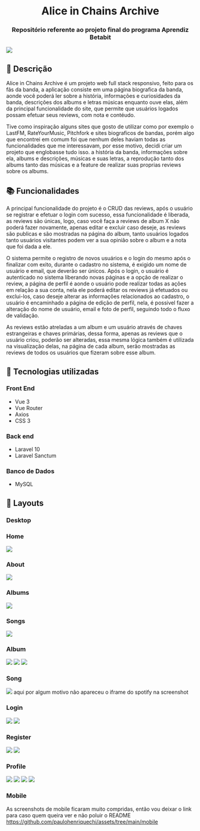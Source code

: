 <h1 align="center">Alice in Chains Archive</h1>
<h3 align="center">Repositório referente ao projeto final do programa Aprendiz Betabit</h3>

![](https://raw.githubusercontent.com/paulohenriquechi/assets/main/aliceinchains.jpg)

## :memo: Descrição
Alice in Chains Archive é um projeto web full stack responsivo, feito para os fãs da banda, a aplicação consiste em uma página biografica da banda, aonde você poderá ler sobre a história, informações e curiosidades da banda, descrições dos albums e letras músicas enquanto ouve elas, além da principal funcionalidade do site, que permite que usuários logados possam efetuar seus reviews, com nota e contéudo.

Tive como inspiração alguns sites que gosto de utilizar como por exemplo o LastFM, RateYourMusic, Pitchfork e sites biograficos de bandas, porém algo que encontrei em comum foi que nenhum deles haviam todas as funcionalidades que me interessavam, por esse motivo, decidi criar um projeto que englobasse tudo isso.
a história da banda, informações sobre ela, albums e descrições, músicas e suas letras, a reprodução tanto dos albums tanto das músicas e a feature de realizar suas proprias reviews sobre os albums.

## :books: Funcionalidades
A principal funcionalidade do projeto é o CRUD das reviews, após o usuário se registrar e efetuar o login com sucesso, essa funcionalidade é liberada, as reviews são únicas, logo, caso você faça a reviews de album X não poderá fazer novamente, apenas editar e excluir caso deseje, as reviews são publicas e são mostradas na página do album, tanto usuários logados tanto usuários visitantes podem ver a sua opinião sobre o album e a nota que foi dada a ele. 

O sistema permite o registro de novos usuários e o login do mesmo após o finalizar com exito, durante o cadastro no sistema, é exigido um nome de usuário e email, que deverão ser únicos. Após o login, o usuário é autenticado no sistema liberando novas páginas e a opção de realizar o review, a página de perfil é aonde o usuário pode realizar todas as ações em relação a sua conta, nela ele poderá editar os reviews já efetuados ou exclui-los, caso deseje alterar as informações relacionados ao cadastro, o usuário é encaminhado a página de edição de perfil, nela, é possivel fazer a alteração do nome de usuário, email e foto de perfil, seguindo todo o fluxo de validação.

As reviews estão atreladas a um album e um usuário através de chaves estrangeiras e chaves primárias, dessa forma, apenas as reviews que o usuário criou, poderão ser alteradas, essa mesma lógica também é utilizada na visualização delas, na página de cada album, serão mostradas as reviews de todos os usuários que fizeram sobre esse album. 

## :wrench: Tecnologias utilizadas
### Front End
- Vue 3 
- Vue Router
- Axios
- CSS 3 

### Back end
- Laravel 10
- Laravel Sanctum

### Banco de Dados
- MySQL

## :rocket: Layouts
### Desktop

### Home
![](https://raw.githubusercontent.com/paulohenriquechi/assets/main/desktop/home.png)
### About
![](https://raw.githubusercontent.com/paulohenriquechi/assets/main/desktop/biography.png)
### Albums
![](https://raw.githubusercontent.com/paulohenriquechi/assets/main/desktop/albums.png)
### Songs
![](https://raw.githubusercontent.com/paulohenriquechi/assets/main/desktop/songs1.png)
### Album
![](https://raw.githubusercontent.com/paulohenriquechi/assets/main/desktop/album1.png)
![](https://github.com/paulohenriquechi/assets/blob/main/desktop/album2.png)
![](https://raw.githubusercontent.com/paulohenriquechi/assets/main/desktop/albumguest.png)
### Song
![](https://raw.githubusercontent.com/paulohenriquechi/assets/main/desktop/song.png)
aqui por algum motivo não apareceu o iframe do spotify na screenshot
### Login
![](https://raw.githubusercontent.com/paulohenriquechi/assets/main/desktop/login.png)
![](https://raw.githubusercontent.com/paulohenriquechi/assets/main/desktop/loginerror.png)
### Register
![](https://raw.githubusercontent.com/paulohenriquechi/assets/main/desktop/register.png)
![](https://raw.githubusercontent.com/paulohenriquechi/assets/main/desktop/registererror.png)
### Profile
![](https://raw.githubusercontent.com/paulohenriquechi/assets/main/desktop/profile.png)
![](https://raw.githubusercontent.com/paulohenriquechi/assets/main/desktop/profileedit.png)
![](https://raw.githubusercontent.com/paulohenriquechi/assets/main/desktop/profilepicture.png)
![](https://raw.githubusercontent.com/paulohenriquechi/assets/main/desktop//profileerror.png)

### Mobile
As screenshots de mobile ficaram muito compridas, então vou deixar o link para caso quem queira ver e não poluir o README
https://github.com/paulohenriquechi/assets/tree/main/mobile


